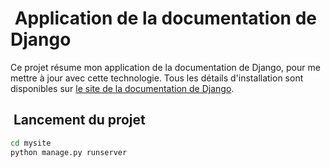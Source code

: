 #  Application de la documentation de Django

Ce projet résume mon application de la documentation de Django, pour me mettre à jour avec cette technologie.
Tous les détails d'installation sont disponibles sur [le site de la documentation de Django](https://docs.djangoproject.com/en/4.1/).  

##  Lancement du projet

```bash
cd mysite
python manage.py runserver
```
